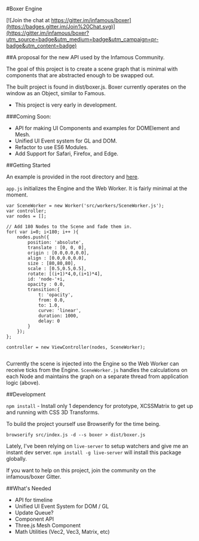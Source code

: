 #Boxer Engine

[![Join the chat at https://gitter.im/infamous/boxer](https://badges.gitter.im/Join%20Chat.svg)](https://gitter.im/infamous/boxer?utm_source=badge&utm_medium=badge&utm_campaign=pr-badge&utm_content=badge)

##A proposal for the new API used by the Infamous Community.

The goal of this project is to create a scene graph that is minimal with components that are abstracted enough to be swapped out.

The built project is found in dist/boxer.js. Boxer currently operates on the window as an Object, similar to Famous.

- This project is very early in development.


###Coming Soon:

* API for making UI Components and examples for DOMElement and Mesh.
* Unified UI Event system for GL and DOM.
* Refactor to use ES6 Modules.
* Add Support for Safari, Firefox, and Edge.

##Getting Started

An example is provided in the root directory and [here](http://devmagnet.net/boxer/demo).

`app.js` initializes the Engine and the Web Worker. It is fairly minimal at the moment.

```
var SceneWorker = new Worker('src/workers/SceneWorker.js');
var controller;
var nodes = [];

// Add 180 Nodes to the Scene and fade them in.
for( var i=0; i<180; i++ ){
    nodes.push({
        position: 'absolute',
        translate : [0, 0, 0],
        origin : [0.0,0.0,0.0],
        align : [0.0,0.0,0.0],
        size : [80,80,80],
        scale : [0.5,0.5,0.5],
        rotate: [(i+1)*4,0,(i+1)*4],
        id: 'node-'+i,
        opacity : 0.0,
        transition:{
            t: 'opacity',
            from: 0.0,
            to: 1.0,
            curve: 'linear',
            duration: 1000,
            delay: 0
        }
    });
};

controller = new ViewController(nodes, SceneWorker);


```

Currently the scene is injected into the Engine so the Web Worker can receive ticks from the Engine. `SceneWorker.js` handles the calculations on each Node and maintains the graph on a separate thread from application logic (above).


##Development

`npm install` - Install only 1 dependency for prototype, XCSSMatrix to get up and running with CSS 3D Transforms.

To build the project yourself use Browserify for the time being.

`browserify src/index.js -d --s boxer > dist/boxer.js`

Lately, I've been relying on `live-server` to setup watchers and give me an instant dev server. `npm install -g live-server` will install this package globally.

If you want to help on this project, join the community on the infamous/boxer Gitter.

##What's Needed

* API for timeline
* Unified UI Event System for DOM / GL
* Update Queue?
* Component API
* Three.js Mesh Component
* Math Utilities (Vec2, Vec3, Matrix, etc)
